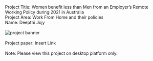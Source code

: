 Project Title: Women benefit less than Men from an Employer’s Remote Working Policy during 2021 in Australia
<br>
Project Area: Work From Home and their policies
<br>
Name: Deepthi Jojy
<br>
<br>
![project banner](https://user-images.githubusercontent.com/122414196/232620122-67efd243-fccb-449d-a008-19e0a7df80d6.png)
<br>
<br>
Project paper: Insert Link
<br>
<br>
Note: Please view this project on desktop platform only.